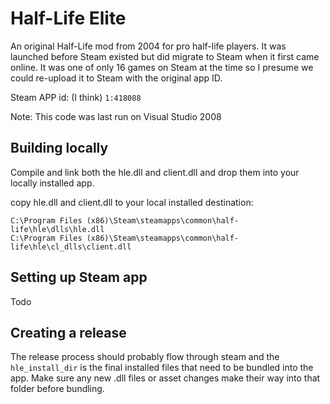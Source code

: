 # Half-Life Elite

An original Half-Life mod from 2004 for pro half-life players. It was launched before Steam existed but did migrate to Steam when it first came online. It was one of only 16 games on Steam at the time so I presume we could re-upload it to Steam with the original app ID.

Steam APP id: (I think)
`1:418088`

Note: This code was last run on Visual Studio 2008

## Building locally

Compile and link both the hle.dll and client.dll and drop them into your locally installed app.

copy hle.dll and client.dll to your local installed destination:

```
C:\Program Files (x86)\Steam\steamapps\common\half-life\hle\dlls\hle.dll
C:\Program Files (x86)\Steam\steamapps\common\half-life\hle\cl_dlls\client.dll
```


## Setting up Steam app
Todo


## Creating a release

The release process should probably flow through steam and the `hle_install_dir` is the final installed files that need to be bundled into the app.
Make sure any new .dll files or asset changes make their way into that folder before bundling.
